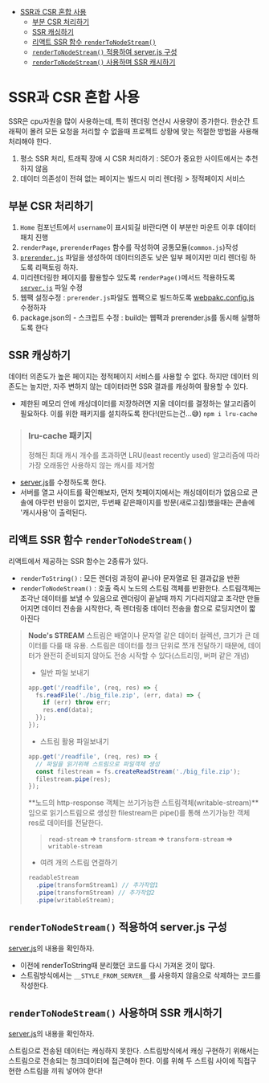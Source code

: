 - [SSR과 CSR 혼합 사용](#ssr과-csr-혼합-사용)
  - [부분 CSR 처리하기](#부분-csr-처리하기)
  - [SSR 캐싱하기](#ssr-캐싱하기)
  - [리액트 SSR 함수 `renderToNodeStream()`](#리액트-ssr-함수-rendertonodestream)
  - [`renderToNodeStream()` 적용하여 server.js 구성](#rendertonodestream-적용하여-serverjs-구성)
  - [`renderToNodeStream()` 사용하며 SSR 캐시하기](#rendertonodestream-사용하며-ssr-캐시하기)

# SSR과 CSR 혼합 사용

SSR은 cpu자원을 많이 사용하는데, 특히 렌더링 연산시 사용량이 증가한다.
한순간 트래픽이 몰려 모든 요청을 처리할 수 없을때 프로젝트 상황에 맞는 적절한 방법을 사용해 처리해야 한다.

1. 평소 SSR 처리, 트래픽 장애 시 CSR 처리하기 : SEO가 중요한 사이트에서는 추천하지 않음
2. 데이터 의존성이 전혀 없는 페이지는 빌드시 미리 렌더링 > 정적페이지 서비스

## 부분 CSR 처리하기

1. `Home` 컴포넌트에서 `username`이 표시되길 바란다면 이 부분만 마운트 이후 데이터패치 진행
2. `renderPage`, `prerenderPages` 함수를 작성하여 공통모듈(`common.js`)작성
3. [`prerender.js`](./src/prerender.js) 파일을 생성하여 데이터의존도 낮은 일부 페이지만 미리 렌더링 하도록 리팩토링 하자.
4. 미리렌더링한 페이지를 활용할수 있도록 `renderPage()`메서드 적용하도록 [`server.js`](./src/server-prerender-ssrcache.js.js) 파일 수정
5. 웹팩 설정수정 : `prerender.js`파일도 웹팩으로 빌드하도록 [webpakc.config.js](./webpack.config.js) 수정하자
6. package.json의 - 스크립트 수정 : build는 웹팩과 prerender.js를 동시해 실행하도록 한다

## SSR 캐싱하기

데이터 의존도가 높은 페이지는 정적페이지 서비스를 사용할 수 없다. 하지만 데이터 의존도는 높지만, 자주 변하지 않는 데이터라면 SSR 결과를 캐싱하여 활용할 수 있다.

- 제한된 메모리 안에 캐싱데이터를 저장하려면 지울 데이터를 결정하는 알고리즘이 필요하다. 이를 위한 패키지를 설치하도록 한다!(만드는건...😅)
  `npm i lru-cache`

> ### lru-cache 패키지
>
> 정해진 최대 캐시 개수를 초과하면 LRU(least recently used) 알고리즘에 따라 가장 오래동안 사용하지 않는 캐시를 제거함

- [server.js](./src/server-prerender-ssrcache.js.js)를 수정하도록 한다.
- 서버를 열고 사이트를 확인해보자, 먼저 첫페이지에서는 캐싱데이터가 없음으로 콘솔에 아무런 반응이 없지만, 두번째 같은패이지를 방문(새로고침)했을때는 콘솔에 '캐시사용'이 출력된다.

## 리액트 SSR 함수 `renderToNodeStream()`

리액트에서 제공하는 SSR 함수는 2종류가 있다.

- `renderToString()` : 모든 렌더링 과정이 끝나야 문자열로 된 결과값을 반환
- `renderToNodeStream()` : 호출 즉시 노드의 스트림 객체를 반환한다. 스트림객체는 조각난 데이터를 보낼 수 있음으로 렌더링이 끝날때 까지 기다리지않고 조각만 만들어지면 데이터 전송을 시작한다, 즉 렌더링중 데이터 전송을 함으로 로딩지연이 짧아진다

> **Node's STREAM**
> 스트림은 배열이나 문자열 같은 데이터 컬렉션, 크기가 큰 데이터를 다룰 때 유용. 스트림은 데이터를 청크 단위로 쪼개 전달하기 때문에, 데이터가 완전히 준비되지 않아도 전송 시작할 수 있다(스트리밍, 버퍼 같은 개념)
>
> - 일반 파일 보내기
>
> ```js
> app.get('/readfile', (req, res) => {
>   fs.readFile('./big_file.zip', (err, data) => {
>     if (err) throw err;
>     res.end(data);
>   });
> });
> ```
>
> - 스트림 활용 파일보내기
>
> ```js
> app.get('/readfile', (req, res) => {
>   // 파일을 읽기위해 스트림으로 파일객체 생성
>   const filestream = fs.createReadStream('./big_file.zip');
>   filestream.pipe(res);
> });
> ```
>
> **노드의 http-response 객체는 쓰기가능한 스트림객체(writable-stream)**임으로 읽기스트림으로 생성한 filestream은 pipe()를 통해 쓰기가능한 객체 res로 데이터를 전달한다.
>
> > `read-stream` => `transform-stream` => `transform-stream` => `writable-stream`
>
> - 여려 개의 스트림 연결하기
>
> ```js
> readableStream
>   .pipe(transformStream1) // 추가작업1
>   .pipe(transformStream) // 추가작업2
>   .pipe(writableStream);
> ```

## `renderToNodeStream()` 적용하여 server.js 구성

[server.js](./src/server-node-stream.js)의 내용을 확인하자.

- 이전에 renderToString때 분리했던 코드를 다시 가져온 것이 많다.
- 스트림방식에서는 `__STYLE_FROM_SERVER__`를 사용하지 않음으로 삭제하는 코드를 작성한다.

## `renderToNodeStream()` 사용하며 SSR 캐시하기

[server.js](./src/server-node-stream-cache.js)의 내용을 확인하자.

스트림으로 전송된 데이터는 캐싱하지 못한다.
스트림방식에서 캐싱 구현하기 위해서는 스트림으로 전송되는 청크데이터에 접근해야 한다. 이를 위해 두 스트림 사이에 직접구현한 스트림을 끼워 넣어야 한다!

